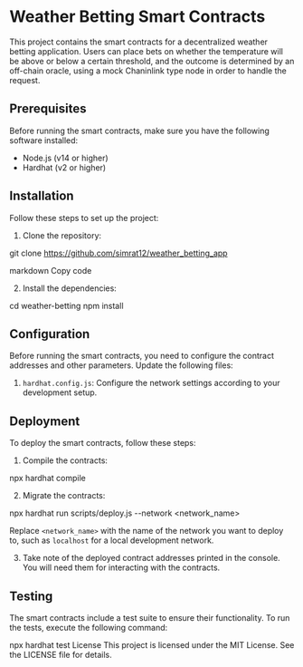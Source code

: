 # Weather Betting Smart Contracts

This project contains the smart contracts for a decentralized weather betting application. Users can place bets on whether the temperature will be above or below a certain threshold, and the outcome is determined by an off-chain oracle, using a mock Chaninlink type node in order to handle the request.

## Prerequisites

Before running the smart contracts, make sure you have the following software installed:

- Node.js (v14 or higher)
- Hardhat (v2 or higher)

## Installation

Follow these steps to set up the project:

1. Clone the repository:

git clone https://github.com/simrat12/weather_betting_app

markdown
Copy code

2. Install the dependencies:

cd weather-betting
npm install



## Configuration

Before running the smart contracts, you need to configure the contract addresses and other parameters. Update the following files:

1. `hardhat.config.js`: Configure the network settings according to your development setup.

## Deployment

To deploy the smart contracts, follow these steps:

1. Compile the contracts:

npx hardhat compile


2. Migrate the contracts:

npx hardhat run scripts/deploy.js --network <network_name>


Replace `<network_name>` with the name of the network you want to deploy to, such as `localhost` for a local development network.

3. Take note of the deployed contract addresses printed in the console. You will need them for interacting with the contracts.

## Testing
The smart contracts include a test suite to ensure their functionality. To run the tests, execute the following command:


npx hardhat test
License
This project is licensed under the MIT License. See the LICENSE file for details.

